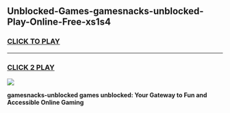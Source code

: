 
## Unblocked-Games-gamesnacks-unblocked-Play-Online-Free-xs1s4
<h3>
<a href="https://premium76.site?title=gamesnacks-unblocked&ref=26A">CLICK TO PLAY</a></h3>
<hr>

<h3>
<a href="https://premium76.site?title=gamesnacks-unblocked&ref=26A">CLICK 2 PLAY</a>
  
</h3>

<a href="https://premium76.site?title=gamesnacks-unblocked&ref=26A"><img src="https://clearcache.store/games.png"></a>


**gamesnacks-unblocked games unblocked: Your Gateway to Fun and Accessible Online Gaming**
